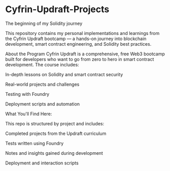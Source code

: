 # Cyfrin-Updraft-Projects
The beginning of my Solidity journey

This repository contains my personal implementations and learnings from the Cyfrin Updraft bootcamp — a hands-on journey into blockchain development, smart contract engineering, and Solidity best practices.

About the Program
Cyfrin Updraft is a comprehensive, free Web3 bootcamp built for developers who want to go from zero to hero in smart contract development. The course includes:

In-depth lessons on Solidity and smart contract security

Real-world projects and challenges

Testing with Foundry

Deployment scripts and automation

What You'll Find Here:

This repo is structured by project and includes:

Completed projects from the Updraft curriculum

Tests written using Foundry

Notes and insights gained during development

Deployment and interaction scripts


